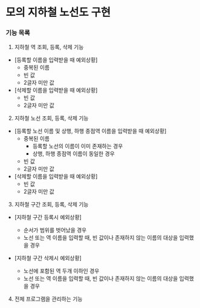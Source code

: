 # 모의 지하철 노선도 구현


### 기능 목록


1. 지하철 역 조회, 등록, 삭제 기능  
- [등록할 이름을 입력받을 때 예외상황]
	- 중복된 이름
	- 빈 값
	- 2글자 미만 값 
- [삭제할 이름을 입력받을 때 예외상황]
	- 빈 값
	- 2글자 미만 값

2. 지하철 노선 조회, 등록, 삭제 기능  
- [등록할 노선 이름 및 상행, 하행 종점역 이름을 입력받을 때 예외상황]
	- 중복된 이름
		- 등록할 노선의 이름이 이미 존재하는 경우
		- 상행, 하행 종점역 이름이 동일한 경우
	- 빈 값
	- 2글자 미만 값 
- [삭제할 이름을 입력받을 때 예외상황]
	- 빈 값
	- 2글자 미만 값

3. 지하철 구간 조회, 등록, 삭제 기능
- [지하철 구간 등록시 예외상황]  
	- 순서가 범위를 벗어났을 경우
	- 노선 또는 역 이름을 입력할 때, 빈 값이나 존재하지 않는 이름의 대상을 입력했을 경우
	
	
- [지하철 구간 삭제시 예외상황]  
	- 노선에 포함된 역 두개 이하인 경우
	- 노선 또는 역 이름을 입력할 때, 빈 값이나 존재하지 않는 이름의 대상을 입력했을 경우

4. 전체 프로그램을 관리하는 기능